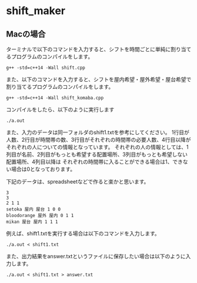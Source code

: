 # shift_maker

## Macの場合

ターミナルで以下のコマンドを入力すると、シフトを時間ごとに単純に割り当てるプログラムのコンパイルをします。
```
g++ -std=c++14 -Wall shift.cpp
```

また、以下のコマンドを入力すると、シフトを屋内希望・屋外希望・屋台希望で割り当てるプログラムのコンパイルをします。

```
g++ -std=c++14 -Wall shift_komaba.cpp
```

コンパイルをしたら、以下のように実行します

```
./a.out
```


また、入力のデータは同一フォルダのshift1.txtを参考にしてください。
1行目が人数、2行目が時間帯の数、3行目がそれぞれの時間帯の必要人数、4行目以降がそれぞれの人についての情報となっています。
それぞれの人の情報としては、1列目が名前、2列目がもっとも希望する配置場所、3列目がもっとも希望しない配置場所、4列目以降は
それぞれの時間帯に入ることができる場合は1、できない場合は0となっております。

下記のデータは、spreadsheetなどで作ると楽かと思います。

```
3
3
2 1 1
setoka 屋内 屋台 1 0 0
bloodorange 屋外 屋内 0 1 1
mikan 屋台 屋内 1 1 1
```

例えば、shift1.txtを実行する場合は以下のコマンドを入力します。

```
./a.out < shift1.txt
```

また、出力結果をanswer.txtというファイルに保存したい場合は以下のように入力します。

```
./a.out < shift1.txt > answer.txt
```